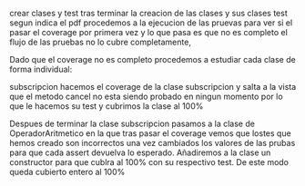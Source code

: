 crear clases y test
tras terminar la creacion de las clases  y sus clases test segun indica el pdf procedemos a la ejecucion de las pruevas para ver si el 
pasar el coverage por primera vez y lo que pasa es que no es completo el flujo de las pruebas no lo cubre completamente,

Dado que el coverage no es completo procedemos a estudiar cada clase de forma individual:



subscripcion 
hacemos el coverage de la clase subscripcion  y salta a la vista que el metodo cancel no esta siendo probado en ningun momento por lo que le hacemos su test y cubrimos la clase al 100%

Despues de terminar la clase subscripcion   pasamos a la clase de OperadorAritmetico en la que tras pasar el coverage vemos que lostes que hemos creado son incorrectos una vez cambiados los valores de las prubas para que cada assert devuelva lo esperado.
Añadiremos a la clase un constructor para que cublra al 100% con su respectivo test.
De este modo  queda cubierto entero al 100%

